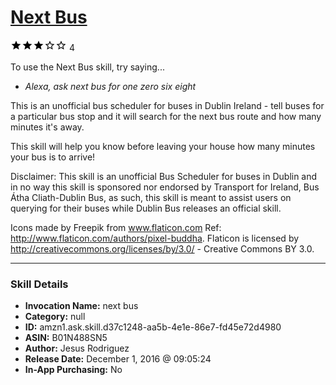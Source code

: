 # [Next Bus](http://alexa.amazon.com/#skills/amzn1.ask.skill.d37c1248-aa5b-4e1e-86e7-fd45e72d4980)
![3 stars](../../images/ic_star_black_18dp_1x.png)![3 stars](../../images/ic_star_black_18dp_1x.png)![3 stars](../../images/ic_star_black_18dp_1x.png)![3 stars](../../images/ic_star_border_black_18dp_1x.png)![3 stars](../../images/ic_star_border_black_18dp_1x.png) 4

To use the Next Bus skill, try saying...

* *Alexa, ask next bus for one zero six eight*

This is an unofficial bus scheduler for buses in Dublin Ireland - tell buses for a particular bus stop and it will search for the next bus route and how many minutes it's away.

This skill will help you know before leaving your house how many minutes your bus is to arrive!

Disclaimer: This skill is an unofficial Bus Scheduler for buses in Dublin and in no way this skill is sponsored nor endorsed by Transport for Ireland, Bus Átha Cliath-Dublin Bus, as such, this skill is meant to assist users on querying for their buses while Dublin Bus releases an official skill.

Icons made by Freepik from www.flaticon.com 
Ref: http://www.flaticon.com/authors/pixel-buddha. Flaticon is licensed by http://creativecommons.org/licenses/by/3.0/ - Creative Commons BY 3.0.

***

### Skill Details

* **Invocation Name:** next bus
* **Category:** null
* **ID:** amzn1.ask.skill.d37c1248-aa5b-4e1e-86e7-fd45e72d4980
* **ASIN:** B01N488SN5
* **Author:** Jesus Rodriguez
* **Release Date:** December 1, 2016 @ 09:05:24
* **In-App Purchasing:** No
